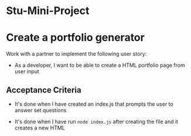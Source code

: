 # Stu-Mini-Project
# Create a portfolio generator

Work with a partner to implement the following user story:

* As a developer, I want to be able to create a HTML portfolio page from user input

## Acceptance Criteria

* It's done when I have created an index.js that prompts the user to answer set questions

* It's done when I have run `node index.js` after creating the file and it creates a new HTML 